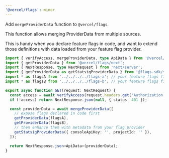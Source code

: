 ```yaml
---
'@vercel/flags': minor
---
```


Add `mergeProviderData` function to `@vercel/flags`.

This function allows merging ProviderData from multiple sources.

This is handy when you declare feature flags in code, and want to extend those definitions with data loaded from your feature flag provider.

```ts
import { verifyAccess, mergeProviderData, type ApiData } from '@vercel/flags';
import { getProviderData } from '@vercel/flags/next';
import { NextResponse, type NextRequest } from 'next/server';
import { getProviderData as getStatsigProviderData } from '@flags-sdk/statsig';
import * as flagsA from '../../../../flags-a'; // your feature flags file(s)
import * as flagsB from '../../../../flags-b'; // your feature flags file(s)

export async function GET(request: NextRequest) {
  const access = await verifyAccess(request.headers.get('Authorization'));
  if (!access) return NextResponse.json(null, { status: 401 });

  const providerData = await mergeProviderData([
    // expose flags declared in code first
    getProviderData(flagsA),
    getProviderData(flagsB),
    // then enhance them with metadata from your flag provider
    getStatsigProviderData({ consoleApiKey: '', projectId: '' }),
  ]);

  return NextResponse.json<ApiData>(providerData);
}
```
